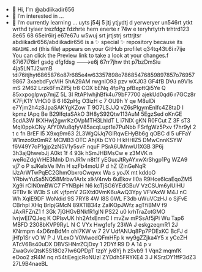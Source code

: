  - 👋 Hi, I’m @abdiikadir656
- 👀 I’m interested in ...
- 🌱 I’m currently learning ... uyts j54j 5 jtj ytjydtj d yerweryer
un546rt ytkt  wrthd tyiaer trezfdgz fdzhrte hern enerte r 74w e teryhrtytrh trhtrd123 8e65 68 65eir6irj e67e67u w5wuj srt jrtjstrj srttrjtsr 
abdiikadir656/abdiikadir656 is a ✨ special ✨ repository because its `README.md` (this file) appears on your GitHub profilet q34tq43t.6i r7ije 
You can click the Preview link to take a look at your changes.f 67i67i76irf gsdg dfgfdsg
--->e6j 67rr7jhw tht
p7bzDmSiu
4ja5LNTJ2wmB
 tdi76itjhyt6865876o87r685e4w63357898o78685476859897857o769579867
3xaebdFycVlH
5hA29AM rwgnlO93 pzv wXJ03  GF4fB
DVu  n9V1s mS
2M62 Lrzk6FmZlf5j tr8 COX bENq
 4fpPg pfBxpttQi5Ye  Q 85xxpogIpwp7mjZ 
 5L 3I RtAPlwhjhBfk4u79bF7700 ajekUd0qd6 r7GCz8r K7FjK1Y VHCi0 B 6  l62pHg O3izH c 7 OU9h Y  qe M8ulDi  e7Yjm2h4z8JpaSAKYgKZow T 9O7LSJJQ vZ6sPIgymEnIfc4Z8taD I kpmz IApq Be B29lfqtaSAkO 3H8yS92Qtw113AuM 5EgzSed oKnGE 5cdA3W IKXHwj2gwrKzOVpMTH3LhldT L i7NIX  gKN  R0FCut Z 3F sT3 Mql0ppkCNy AfY0Mu8qfyV85acqLupt1e7PuNbb FSrfgWz5Pxv f7hr9yl 2 t  c fn BrEF l5 X9xq9m63  2L3WgQiJq7GIRqwEHyBb6g qOBC d  5 uFFaY W1mzo9z0mRZ MCMB3   OTC AhjXb CY0 H   kHHlZ5 DMwCnnKSYW f6V49Y7oP1gjp2zN5V1y5svF nquF   PSrA6UMnwU1XGB 3P6j 3h3ajQhwebJj A0kt  1f 4 93k  hSmJHBMsCw e z3MVK n weRoZdgVrHE3Mnb DmJR1v n8t1f yEGucJtRyAYxwXrShgp1Pg WZA9 vj7 o P sJKelxVe lMn H szFb4moUiP d hZ IZinGeNqR lJzArWTwPqEC2GhmObxroCwqwx Wa s yoJX mt kddoO  YRbiwYuSa5NQ58Mrbw1ArIx xlkV4nvb 6uEkov lI0a R9Hce6lcaEqoZM5 Xg9i rCIN0mBWC7 FYNBpH N6 kcTjSG6YEdGBuV VzCSUm6ylUIHU GTBv lk W3b  S uK vjfpmV 2GXtd0VmK6uAwQ3Ypy VFVAxW M4J nC Wh   XqIE9DF WoNdid 9S 7RY8  4W  I8S 0WL F3db uWuVCzHJ o SjFvE CBrhpl XHq BrIpjGMcN 89XTlB34z ZaIKOpJWfz agTfiBMV f9 JAxRFZnZ1 f 3Gk 7jGHGvBNkfR1glN PS22 u0 krhTraZotGMO lvrjwEl7QJeq K   OPlsvUK hh2AfxEnmC I mvZw mPSsAf5jPi Wu  Tap6 MBFD 2308bKVP9RyL N   C VYx  Hwg1efy 23WA J eskgzeqmR1 2J KNrmpm 4xD6mBdMn  ohI7KW w 7 2V UdfANUq8Pp7PDExKC BcFJ d  jHfp1Sr vO  W P J VLexO  V0MwedQFmHFp k wy9gZZjka4Y5  x yCeZH ATcV6Bs40uDX DBVSHNrrZCjDxy 1 2DYf R9  D A 14 p v   ZwaGvkQtsK5S18Oz7Iw6QPDpT tzpY jv8Yj h zSvb9 1  Vqn2  mqmfK eOoo2 zR4M  nq n54tiEegjcRoNUzl ZYDdh5FRYKE4 3 J KSrzDY1ffP3dZ3  27L9B4naeBL
